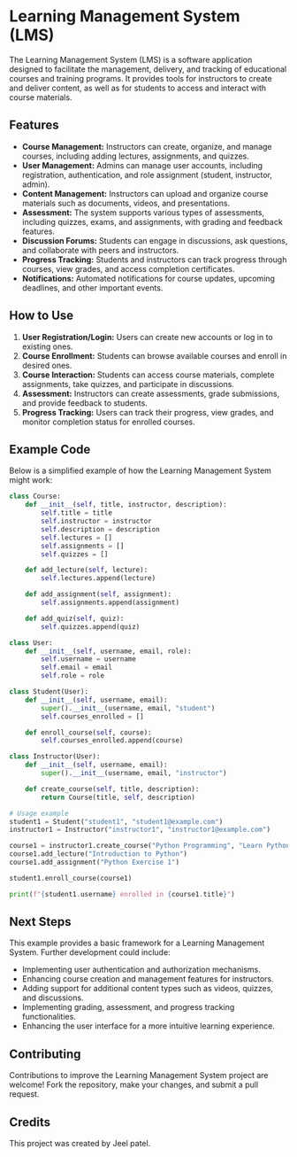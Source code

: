 # Learning Management System (LMS)

The Learning Management System (LMS) is a software application designed to facilitate the management, delivery, and tracking of educational courses and training programs. It provides tools for instructors to create and deliver content, as well as for students to access and interact with course materials.

## Features

- **Course Management:** Instructors can create, organize, and manage courses, including adding lectures, assignments, and quizzes.
- **User Management:** Admins can manage user accounts, including registration, authentication, and role assignment (student, instructor, admin).
- **Content Management:** Instructors can upload and organize course materials such as documents, videos, and presentations.
- **Assessment:** The system supports various types of assessments, including quizzes, exams, and assignments, with grading and feedback features.
- **Discussion Forums:** Students can engage in discussions, ask questions, and collaborate with peers and instructors.
- **Progress Tracking:** Students and instructors can track progress through courses, view grades, and access completion certificates.
- **Notifications:** Automated notifications for course updates, upcoming deadlines, and other important events.

## How to Use

1. **User Registration/Login:** Users can create new accounts or log in to existing ones.
2. **Course Enrollment:** Students can browse available courses and enroll in desired ones.
3. **Course Interaction:** Students can access course materials, complete assignments, take quizzes, and participate in discussions.
4. **Assessment:** Instructors can create assessments, grade submissions, and provide feedback to students.
5. **Progress Tracking:** Users can track their progress, view grades, and monitor completion status for enrolled courses.

## Example Code

Below is a simplified example of how the Learning Management System might work:

```python
class Course:
    def __init__(self, title, instructor, description):
        self.title = title
        self.instructor = instructor
        self.description = description
        self.lectures = []
        self.assignments = []
        self.quizzes = []

    def add_lecture(self, lecture):
        self.lectures.append(lecture)

    def add_assignment(self, assignment):
        self.assignments.append(assignment)

    def add_quiz(self, quiz):
        self.quizzes.append(quiz)

class User:
    def __init__(self, username, email, role):
        self.username = username
        self.email = email
        self.role = role

class Student(User):
    def __init__(self, username, email):
        super().__init__(username, email, "student")
        self.courses_enrolled = []

    def enroll_course(self, course):
        self.courses_enrolled.append(course)

class Instructor(User):
    def __init__(self, username, email):
        super().__init__(username, email, "instructor")

    def create_course(self, title, description):
        return Course(title, self, description)

# Usage example
student1 = Student("student1", "student1@example.com")
instructor1 = Instructor("instructor1", "instructor1@example.com")

course1 = instructor1.create_course("Python Programming", "Learn Python programming basics")
course1.add_lecture("Introduction to Python")
course1.add_assignment("Python Exercise 1")

student1.enroll_course(course1)

print(f"{student1.username} enrolled in {course1.title}")

```

## Next Steps

This example provides a basic framework for a Learning Management System. Further development could include:

- Implementing user authentication and authorization mechanisms.
- Enhancing course creation and management features for instructors.
- Adding support for additional content types such as videos, quizzes, and discussions.
- Implementing grading, assessment, and progress tracking functionalities.
- Enhancing the user interface for a more intuitive learning experience.

## Contributing

Contributions to improve the Learning Management System project are welcome! Fork the repository, make your changes, and submit a pull request.

## Credits

This project was created by Jeel patel.
